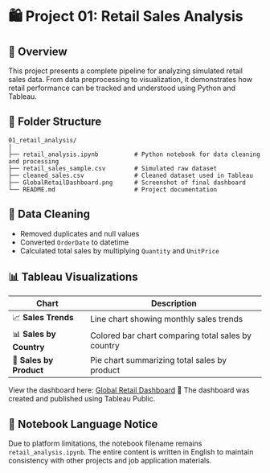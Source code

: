 # 🛍️ Project 01: Retail Sales Analysis

## 📌 Overview
This project presents a complete pipeline for analyzing simulated retail sales data. From data preprocessing to visualization, it demonstrates how retail performance can be tracked and understood using Python and Tableau.

## 📁 Folder Structure
```
01_retail_analysis/
│
├── retail_analysis.ipynb          # Python notebook for data cleaning and processing
├── retail_sales_sample.csv        # Simulated raw dataset
├── cleaned_sales.csv              # Cleaned dataset used in Tableau
├── GlobalRetailDashboard.png      # Screenshot of final dashboard
└── README.md                      # Project documentation
```

## 🧹 Data Cleaning
- Removed duplicates and null values
- Converted `OrderDate` to datetime
- Calculated total sales by multiplying `Quantity` and `UnitPrice`

## 📊 Tableau Visualizations
| Chart | Description |
|-------|-------------|
| 📈 **Sales Trends** | Line chart showing monthly sales trends |
| 📊 **Sales by Country** | Colored bar chart comparing total sales by country |
| 🧾 **Sales by Product** | Pie chart summarizing total sales by product |

View the dashboard here: [Global Retail Dashboard](https://public.tableau.com/app/profile/zheng.lyu6601/viz/GlobalRetailAnalysis_17487317429280/GlobalRetailAnalysis) 📌 The dashboard was created and published using Tableau Public.

## 💬 Notebook Language Notice
Due to platform limitations, the notebook filename remains `retail_analysis.ipynb`. The entire content is written in English to maintain consistency with other projects and job application materials.
